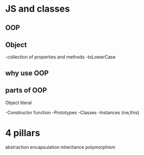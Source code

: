 # JS and classes

## OOP

## Object
-collection of properties and methods
-toLowerCase

## why use OOP


## parts of OOP
Object literal

-Constructor function
-Prototypes
-Classes
-Instances (nw,this)

# 4 pillars
abstraction
encapsulation
inheritance
polymorphism